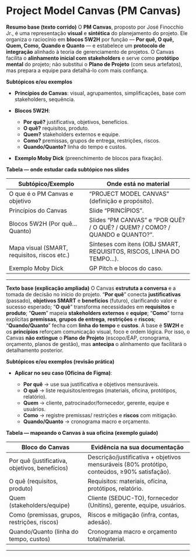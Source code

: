 # Project Model Canvas (PM Canvas)

**Resumo base (texto corrido)**
O **PM Canvas**, proposto por José Finocchio Jr., é uma representação **visual** e **sintética** do planejamento do projeto. Ele organiza o raciocínio em **blocos 5W2H** por função — **Por quê, O quê, Quem, Como, Quando e Quanto** — e estabelece um **protocolo de integração** alinhado à teoria de gerenciamento de projetos. O Canvas facilita o **alinhamento inicial com stakeholders** e serve como **protótipo mental** do projeto; não substitui o **Plano de Projeto** (com seus artefatos), mas prepara a equipe para detalhá-lo com mais confiança.   

**Subtópicos e/ou exemplos**

* **Princípios do Canvas**: visual, agrupamentos, simplificações, base com stakeholders, sequência. 
* **Blocos 5W2H**:

  * **Por quê?** justificativa, objetivos, benefícios.
  * **O quê?** requisitos, produto.
  * **Quem?** stakeholders externos e equipe.
  * **Como?** premissas, grupos de entrega, restrições, riscos.
  * **Quando/Quanto?** linha do tempo e custos.  
* **Exemplo Moby Dick** (preenchimento de blocos para fixação).  

**Tabela — onde estudar cada subtópico nos slides**

| Subtópico/Exemplo                            | Onde está no material                                                          |
| -------------------------------------------- | ------------------------------------------------------------------------------ |
| O que é o PM Canvas e objetivo               | “PROJECT MODEL CANVAS” (definição e propósito).                                |
| Princípios do Canvas                         | Slide “PRINCÍPIOS”.                                                            |
| Blocos 5W2H (Por quê… Quanto)                | Slides “PM CANVAS” e “POR QUÊ? / O QUÊ? / QUEM? / COMO? / QUANDO e QUANTO?”.   |
| Mapa visual (SMART, requisitos, riscos etc.) | Sínteses com itens (OBJ SMART, REQUISITOS, RISCOS, LINHA DO TEMPO…).           |
| Exemplo Moby Dick                            | GP Pitch e blocos do caso.                                                     |

---

**Texto base (explicação ampliada)**
O Canvas **estrututa a conversa** e a tomada de decisão no início do projeto. “**Por quê**” conecta **justificativas** (passado), **objetivos SMART** e **benefícios** (futuro), clarificando valor e sucesso esperado; “**O quê**” transforma necessidades em **requisitos** e **produto**; “**Quem**” mapeia **stakeholders externos** e **equipe**; “**Como**” torna explícitas **premissas**, **grupos de entrega**, **restrições** e **riscos**; “**Quando/Quanto**” fecha com **linha do tempo** e **custos**. A base é **5W2H** e os **princípios** reforçam comunicação visual, foco e ordem lógica. Por isso, o Canvas **não extingue** o **Plano de Projeto** (escopo/EAP, cronograma, orçamento, planos de gestão), mas **antecipa** o alinhamento que facilitará o detalhamento posterior.   

**Subtópicos e/ou exemplos (revisão prática)**

* **Aplicar no seu caso (Oficina de Figma)**:

  * **Por quê** → use sua justificativa e objetivos mensuráveis.  
  * **O quê** → liste requisitos/entregas (materiais, oficina, protótipos, relatório). 
  * **Quem** → cliente, patrocinador/fornecedor, gerente, equipe e usuários. 
  * **Como** → registre premissas/ restrições e **riscos** com mitigação. 
  * **Quando/Quanto** → cronograma macro e orçamento.  

**Tabela — mapeando o Canvas à sua oficina (exemplo guiado)**

| Bloco do Canvas                                | Evidência na sua documentação                                                                  |
| ---------------------------------------------- | ---------------------------------------------------------------------------------------------- |
| Por quê (justificativa, objetivos, benefícios) | Descrição/justificativa + objetivos mensuráveis (80% protótipo, conteúdos, ≥90% satisfação).   |
| O quê (requisitos, produto)                    | Requisitos: materiais, oficina, protótipos, relatório.                                         |
| Quem (stakeholders/equipe)                     | Cliente (SEDUC-TO), fornecedor (Unitins), gerente, equipe, usuários.                           |
| Como (premissas, grupos, restrições, riscos)   | Riscos e mitigação (infra, contas, adesão).                                                    |
| Quando/Quanto (linha do tempo, custos)         | Cronograma macro e orçamento total/material.                                                   |

---
